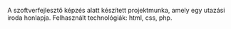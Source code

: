 A szoftverfejlesztő képzés alatt készített projektmunka, amely egy utazási iroda honlapja.
Felhasznált technológiák: html, css, php.
